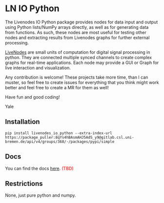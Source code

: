 # LN IO Python

The Livenodes IO Python package provides nodes for data input and output using Python lists/NumPy arrays directly, as well as for generating data from functions. As such, these nodes are most useful for testing other nodes and extracting results from Livenodes graphs for further external processing.

[LiveNodes](https://livenodes.pages.csl.uni-bremen.de/livenodes/index.html) are small units of computation for digital signal processing in python. They are connected multiple synced channels to create complex graphs for real-time applications. Each node may provide a GUI or Graph for live interaction and visualization.

Any contribution is welcome! These projects take more time, than I can muster, so feel free to create issues for everything that you think might work better and feel free to create a MR for them as well!

Have fun and good coding!

Yale

## Installation

`pip install livenodes_io_python --extra-index-url https://package_puller:8qYs4hBAsmAHJ5AdS_y9@gitlab.csl.uni-bremen.de/api/v4/groups/368/-/packages/pypi/simple`

## Docs

You can find the docs [here](https://livenodes.pages.csl.uni-bremen.de/packages/livenodes_io_python/readme.html). <span style="color:red">(TBD)</span>

## Restrictions

None, just pure python and numpy.

